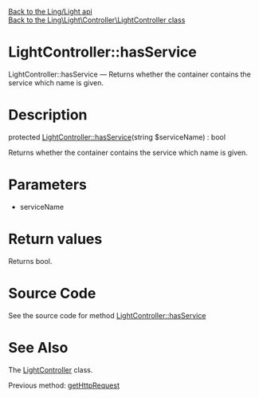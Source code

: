 [Back to the Ling/Light api](https://github.com/lingtalfi/Light/blob/master/doc/api/Ling/Light.md)<br>
[Back to the Ling\Light\Controller\LightController class](https://github.com/lingtalfi/Light/blob/master/doc/api/Ling/Light/Controller/LightController.md)


LightController::hasService
================



LightController::hasService — Returns whether the container contains the service which name is given.




Description
================


protected [LightController::hasService](https://github.com/lingtalfi/Light/blob/master/doc/api/Ling/Light/Controller/LightController/hasService.md)(string $serviceName) : bool




Returns whether the container contains the service which name is given.




Parameters
================


- serviceName

    


Return values
================

Returns bool.








Source Code
===========
See the source code for method [LightController::hasService](https://github.com/lingtalfi/Light/blob/master/Controller/LightController.php#L87-L90)


See Also
================

The [LightController](https://github.com/lingtalfi/Light/blob/master/doc/api/Ling/Light/Controller/LightController.md) class.

Previous method: [getHttpRequest](https://github.com/lingtalfi/Light/blob/master/doc/api/Ling/Light/Controller/LightController/getHttpRequest.md)<br>

